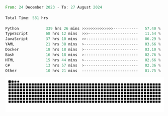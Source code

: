 <!--START_SECTION:waka-->

```rust
From: 24 December 2023 - To: 27 August 2024

Total Time: 581 hrs

Python            339 hrs 26 mins >>>>>>>>>>>>>>-----------   57.40 %
TypeScript        68 hrs 12 mins  >>>----------------------   11.54 %
JavaScript        37 hrs 10 mins  >>-----------------------   06.29 %
YAML              21 hrs 38 mins  >------------------------   03.66 %
Docker            18 hrs 18 mins  >------------------------   03.10 %
Bash              16 hrs 18 mins  >------------------------   02.76 %
HTML              15 hrs 44 mins  >------------------------   02.66 %
C#                13 hrs 57 mins  >------------------------   02.36 %
Other             10 hrs 21 mins  -------------------------   01.75 %
```

<!--END_SECTION:waka-->


<picture>
  <source media="(prefers-color-scheme: dark)" srcset="https://raw.githubusercontent.com/jeerawut97/jeerawut97/output/github-contribution-grid-snake.svg">
  <img alt="github contribution grid snake animation" src="https://raw.githubusercontent.com/jeerawut97/jeerawut97/output/github-contribution-grid-snake.svg">
</picture>
